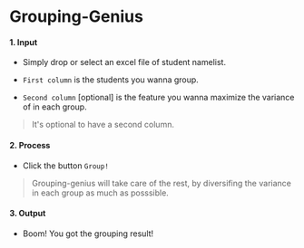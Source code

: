 # Grouping-Genius

#### 1. Input
* Simply drop or select an excel file of student namelist.

 * `First column` is the students you wanna group.

 * `Second column` [optional] is the feature you wanna maximize the variance of in each group. 
> It's optional to have a second column. 

#### 2. Process
* Click the button `Group!`

> Grouping-genius will take care of the rest, by diversifing the variance in each group as much as posssible.

#### 3. Output
* Boom! You got the grouping result!

